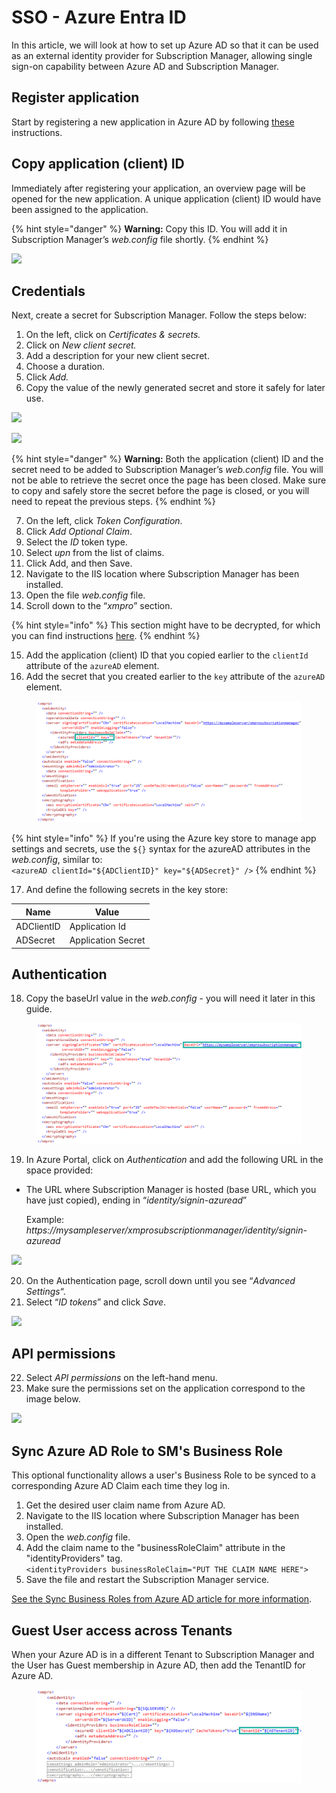 # SSO - Azure Entra ID

In this article, we will look at how to set up Azure AD so that it can be used as an external identity provider for Subscription Manager, allowing single sign-on capability between Azure AD and Subscription Manager.

## Register application

Start by registering a new application in Azure AD by following [these](https://docs.microsoft.com/en-us/azure/active-directory/develop/quickstart-register-app) instructions.

## Copy application (client) ID

Immediately after registering your application, an overview page will be opened for the new application. A unique application (client) ID would have been assigned to the application.

{% hint style="danger" %}
**Warning:** Copy this ID. You will add it in Subscription Manager’s _web.config_ file shortly.
{% endhint %}

![](https://docs.xmpro.com/wp-content/uploads/2019/07/copy-client-id.png)

## Credentials

Next, create a secret for Subscription Manager. Follow the steps below:

1. On the left, click on _Certificates & secrets._
2. Click on _New client secret._
3. Add a description for your new client secret.
4. Choose a duration.
5. Click _Add._
6. Copy the value of the newly generated secret and store it safely for later use.

![](https://docs.xmpro.com/wp-content/uploads/2019/07/add-secret-1-1.png)

![](https://docs.xmpro.com/wp-content/uploads/2019/07/add-secret-2-2.png)

{% hint style="danger" %}
**Warning:** Both the application (client) ID and the secret need to be added to Subscription Manager’s _web.config_ file. You will not be able to retrieve the secret once the page has been closed. Make sure to copy and safely store the secret before the page is closed, or you will need to repeat the previous steps.
{% endhint %}

7. On the left, click _Token Configuration_.
8. Click _Add Optional Claim_.
9. Select the _ID_ token type.
10. Select _upn_ from the list of claims.
11. Click Add, and then Save.
12. Navigate to the IIS location where Subscription Manager has been installed.
13. Open the file _web.config_ file.
14. Scroll down to the “_xmpro_” section.

{% hint style="info" %}
This section might have to be decrypted, for which you can find instructions [here](https://docs.xmpro.com/knowledge-base-2/how-to-encrypt-and-decrypt-a-web-config-file/).
{% endhint %}

15. Add the application (client) ID that you copied earlier to the `clientId` attribute of the `azureAD` element.
16. Add the secret that you created earlier to the `key` attribute of the `azureAD` element.

<figure><img src="../../../.gitbook/assets/SSO_AzureAD_web_config_clientId_and_key.png" alt=""><figcaption></figcaption></figure>

{% hint style="info" %}
If you're using the Azure key store to manage app settings and secrets, use the `${}` syntax for the azureAD attributes in the _web.config_, similar to:\
`<azureAD clientId="${ADClientID}" key="${ADSecret}" />`
{% endhint %}

17. And define the following secrets in the key store:

| **Name**   | **Value**          |
| ---------- | ------------------ |
| ADClientID | Application Id     |
| ADSecret   | Application Secret |

## Authentication

18. Copy the baseUrl value in the _web.config_ - you will need it later in this guide.

<figure><img src="../../../.gitbook/assets/SSO_AzureAD_web_config_baseUrl.png" alt=""><figcaption></figcaption></figure>

19. In Azure Portal, click on _Authentication_ and add the following URL in the space provided:

*   The URL where Subscription Manager is hosted (base URL, which you have just copied), ending in “_identity/signin-azuread_”

    Example: _https://mysampleserver/xmprosubscriptionmanager/identity/signin-azuread_

![](https://docs.xmpro.com/wp-content/uploads/2019/07/authentication-4.png)

20. On the Authentication page, scroll down until you see “_Advanced Settings_“.
21. Select “_ID tokens_” and click _Save_.

![](https://docs.xmpro.com/wp-content/uploads/2019/07/authentication-advanced-settings.png)

## API permissions

22. Select _API permissions_ on the left-hand menu.
23. Make sure the permissions set on the application correspond to the image below.

![](https://docs.xmpro.com/wp-content/uploads/2019/07/permissions-1.png)

## Sync Azure AD Role to SM's Business Role

This optional functionality allows a user's Business Role to be synced to a corresponding Azure AD Claim each time they log in.

1. Get the desired user claim name from Azure AD.
2. Navigate to the IIS location where Subscription Manager has been installed.
3. Open the _web.config_ file.
4. Add the claim name to the "businessRoleClaim" attribute in the "identityProviders" tag.\
   `<identityProviders businessRoleClaim="PUT THE CLAIM NAME HERE">`
5. Save the file and restart the Subscription Manager service.

[See the Sync Business Roles from Azure AD article for more information](../../../concepts/manage-access.md#sync-business-roles-with-an-external-identity-provider).

## Guest User access across Tenants

When your Azure AD is in a different Tenant to Subscription Manager and the User has Guest membership in Azure AD, then add the TenantID for Azure AD.

<figure><img src="../../../.gitbook/assets/SSO_AzureAD_web_config_guest_tenant.png" alt=""><figcaption></figcaption></figure>
